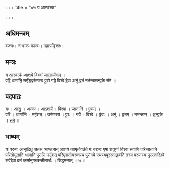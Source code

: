 +++
title = "०७ य आस्वत्क"

+++
## अधिमन्त्रम्
वरुणः। नाभाकः काण्वः। महापङ्क्तिः।

## मन्त्रः
य आ॒स्वत्क॑ आ॒शये॒ विश्वा॑ जा॒तान्ये॑षाम् ।  
परि॒ धामा॑नि॒ मर्मृ॑श॒द्वरु॑णस्य पु॒रो गये॒ विश्वे॑ दे॒वा अनु॑ व्र॒तं नभ॑न्तामन्य॒के स॑मे ॥

## पदपाठः
यः । आ॒सु॒ । अत्कः॑ । आ॒ऽशये॑ । विश्वा॑ । जा॒तानि॑ । ए॒षा॒म् ।  
परि॑ । धामा॑नि । मर्मृ॑शत् । वरु॑णस्य । पु॒रः । गये॑ । विश्वे॑ । दे॒वाः । अनु॑ । व्र॒तम् । नभ॑न्ताम् । अ॒न्य॒के । स॒मे॒ ॥

## भाष्यम्
यः वरुणः आसुदिक्षु अत्कः व्याप्तःसन् आशये जागृतोवर्तते यः वरुणः एषां शत्रूणां विश्वा सर्वाणि परिजातानि परितोभूतानि धामानि पुराणि मर्मृशत् परिमृशतोवरुणस्य पुरोगये रथस्यपुरस्ताद्धवति तस्य वरुणस्य पुरस्ताद्विश्वे सर्वेदेवा व्रतं कर्मानुगच्छन्तीत्यर्थः । सिद्धमन्यत् ॥ ७ ॥